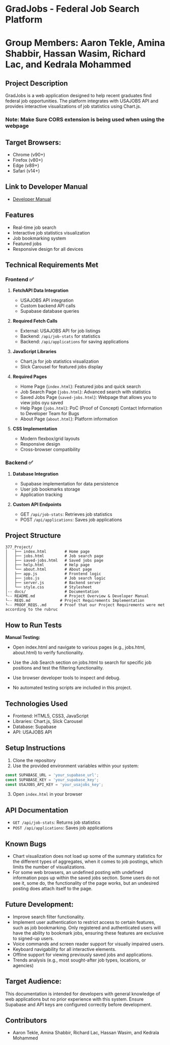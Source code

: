 # GradJobs - Federal Job Search Platform
# Group Members: Aaron Tekle, Amina Shabbir, Hassan Wasim, Richard Lac, and Kedrala Mohammed

## Project Description
GradJobs is a web application designed to help recent graduates find federal job opportunities. The platform integrates with USAJOBS API and provides interactive visualizations of job statistics using Chart.js.

### Note: Make Sure CORS extension is being used when using the webpage

## Target Browsers:
- Chrome (v90+)
- Firefox (v80+)
- Edge (v89+)
- Safari (v14+)

## Link to Developer Manual
- [Developer Manual](README.md)


## Features
- Real-time job search
- Interactive job statistics visualization
- Job bookmarking system
- Featured jobs
- Responsive design for all devices

## Technical Requirements Met

### Frontend ✅
1. **FetchAPI Data Integration**
   - USAJOBS API integration
   - Custom backend API calls
   - Supabase database queries

2. **Required Fetch Calls**
   - External: USAJOBS API for job listings
   - Backend: `/api/job-stats` for statistics
   - Backend: `/api/applications` for saving applications

3. **JavaScript Libraries**
   - Chart.js for job statistics visualization
   - Slick Carousel for featured jobs display

4. **Required Pages**
   - Home Page (`index.html`): Featured jobs and quick search
   - Job Search Page (`jobs.html`): Advanced search with statistics
   - Saved Jobs Page (`saved-jobs.html`): Webpage that allows you to view jobs oyu saved
   - Help Page (`jobs.html`): PoC (Proof of Concept) Contact Information to Developer Team for Bugs
   - About Page (`about.html`): Platform information

5. **CSS Implementation**
   - Modern flexbox/grid layouts
   - Responsive design
   - Cross-browser compatibility

### Backend ✅
1. **Database Integration**
   - Supabase implementation for data persistence
   - User job bookmarks storage
   - Application tracking

2. **Custom API Endpoints**
   - GET `/api/job-stats`: Retrieves job statistics
   - POST `/api/applications`: Saves job applications

## Project Structure
```
377_Project/
│   ├── index.html        # Home page
│   ├── jobs.html         # Job search page
│   ├── saved-jobs.html   # Saved jobs page
│   ├── help.html         # Help page
│   └── about.html        # About page
│   ├── app.js            # Frontend logic
│   ├── jobs.js           # Job search logic
│   ├── server.js         # Backend server
│   └── style.css         # Stylesheet
│-- docs/                 # Documentation
└-- README.md             # Project Overview & Developer Manual
└-- REQS.md             # Project Requirements Implementation
└-- PROOF_REQS..md      # Proof that our Project Requirements were met according to the rubruc

```
## How to Run Tests

**Manual Testing:**
   - Open index.html and navigate to various pages (e.g., jobs.html, about.html) to verify functionality.
   
   - Use the Job Search section on jobs.html to search for specific job positions and test the filtering functionality.
   - Use browser developer tools to inspect and debug.
   - No automated testing scripts are included in this project.


## Technologies Used
- Frontend: HTML5, CSS3, JavaScript
- Libraries: Chart.js, Slick Carousel
- Database: Supabase
- API: USAJOBS API

## Setup Instructions
1. Clone the repository
2. Use the provided environment variables within your system:
```javascript
const SUPABASE_URL = 'your_supabase_url';
const SUPABASE_KEY = 'your_supabase_key';
const USAJOBS_API_KEY = 'your_usajobs_key';
```
3. Open `index.html` in your browser

## API Documentation
- `GET /api/job-stats`: Returns job statistics
- `POST /api/applications`: Saves job applications

## Known Bugs
- Chart visualization does not load up some of the summary statistics for the different types of aggregates, when it comes to job postings, which limits the number of visualizations.
- For some web browsers, an undefined posting with undefined information pops up within the saved jobs section. Some users do not see it, some do, the functionality of the page works, but an undesired posting does attach itself to the page.


## Future Development:
- Improve search filter functionality.
- Implement user authentication to restrict access to certain features, such as job bookmarking. Only registered and authenticated users will have the ability to bookmark jobs, ensuring these features are exclusive to signed-up users.
- Voice commands and screen reader support for visually impaired users.
- Keyboard navigability for all interactive elements.
- Offline support for viewing previously saved jobs and applications.
- Trends analysis (e.g., most sought-after job types, locations, or agencies)

## Target Audience:
This documentation is intended for developers with general knowledge of web applications but no prior experience with this system. Ensure Supabase and API keys are configured correctly before development.

## Contributors
- Aaron Tekle, Amina Shabbir, Richard Lac, Hassan Wasim, and Kedrala Mohammed
